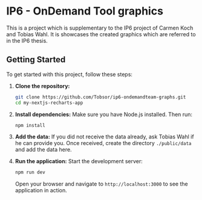 # IP6 - OnDemand Tool graphics

This is a project which is supplementary to the IP6 project of Carmen Koch and Tobias Wahl. It is showcases the created graphics which are referred to in the IP6 thesis.

## Getting Started

To get started with this project, follow these steps:

1. **Clone the repository:**

   ```bash
   git clone https://github.com/Tobsor/ip6-ondemandteam-graphs.git
   cd my-nextjs-recharts-app
   ```

2. **Install dependencies:**
   Make sure you have Node.js installed. Then run:

   ```bash
   npm install
   ```

3. **Add the data:**
   If you did not receive the data already, ask Tobias Wahl if he can provide you. Once received, create the directory `./public/data` and add the data here.

4. **Run the application:**
   Start the development server:
   ```bash
   npm run dev
   ```
   Open your browser and navigate to `http://localhost:3000` to see the application in action.
